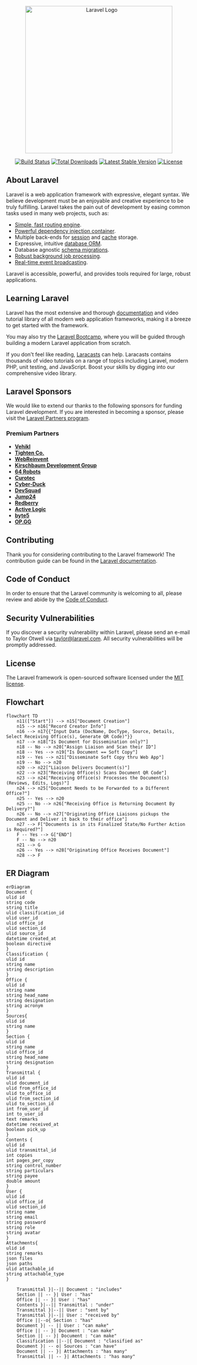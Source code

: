 <p align="center"><a href="https://laravel.com" target="_blank"><img src="https://raw.githubusercontent.com/laravel/art/master/logo-lockup/5%20SVG/2%20CMYK/1%20Full%20Color/laravel-logolockup-cmyk-red.svg" width="400" alt="Laravel Logo"></a></p>

<p align="center">
<a href="https://github.com/laravel/framework/actions"><img src="https://github.com/laravel/framework/workflows/tests/badge.svg" alt="Build Status"></a>
<a href="https://packagist.org/packages/laravel/framework"><img src="https://img.shields.io/packagist/dt/laravel/framework" alt="Total Downloads"></a>
<a href="https://packagist.org/packages/laravel/framework"><img src="https://img.shields.io/packagist/v/laravel/framework" alt="Latest Stable Version"></a>
<a href="https://packagist.org/packages/laravel/framework"><img src="https://img.shields.io/packagist/l/laravel/framework" alt="License"></a>
</p>

## About Laravel

Laravel is a web application framework with expressive, elegant syntax. We believe development must be an enjoyable and creative experience to be truly fulfilling. Laravel takes the pain out of development by easing common tasks used in many web projects, such as:

-   [Simple, fast routing engine](https://laravel.com/docs/routing).
-   [Powerful dependency injection container](https://laravel.com/docs/container).
-   Multiple back-ends for [session](https://laravel.com/docs/session) and [cache](https://laravel.com/docs/cache) storage.
-   Expressive, intuitive [database ORM](https://laravel.com/docs/eloquent).
-   Database agnostic [schema migrations](https://laravel.com/docs/migrations).
-   [Robust background job processing](https://laravel.com/docs/queues).
-   [Real-time event broadcasting](https://laravel.com/docs/broadcasting).

Laravel is accessible, powerful, and provides tools required for large, robust applications.

## Learning Laravel

Laravel has the most extensive and thorough [documentation](https://laravel.com/docs) and video tutorial library of all modern web application frameworks, making it a breeze to get started with the framework.

You may also try the [Laravel Bootcamp](https://bootcamp.laravel.com), where you will be guided through building a modern Laravel application from scratch.

If you don't feel like reading, [Laracasts](https://laracasts.com) can help. Laracasts contains thousands of video tutorials on a range of topics including Laravel, modern PHP, unit testing, and JavaScript. Boost your skills by digging into our comprehensive video library.

## Laravel Sponsors

We would like to extend our thanks to the following sponsors for funding Laravel development. If you are interested in becoming a sponsor, please visit the [Laravel Partners program](https://partners.laravel.com).

### Premium Partners

-   **[Vehikl](https://vehikl.com/)**
-   **[Tighten Co.](https://tighten.co)**
-   **[WebReinvent](https://webreinvent.com/)**
-   **[Kirschbaum Development Group](https://kirschbaumdevelopment.com)**
-   **[64 Robots](https://64robots.com)**
-   **[Curotec](https://www.curotec.com/services/technologies/laravel/)**
-   **[Cyber-Duck](https://cyber-duck.co.uk)**
-   **[DevSquad](https://devsquad.com/hire-laravel-developers)**
-   **[Jump24](https://jump24.co.uk)**
-   **[Redberry](https://redberry.international/laravel/)**
-   **[Active Logic](https://activelogic.com)**
-   **[byte5](https://byte5.de)**
-   **[OP.GG](https://op.gg)**

## Contributing

Thank you for considering contributing to the Laravel framework! The contribution guide can be found in the [Laravel documentation](https://laravel.com/docs/contributions).

## Code of Conduct

In order to ensure that the Laravel community is welcoming to all, please review and abide by the [Code of Conduct](https://laravel.com/docs/contributions#code-of-conduct).

## Security Vulnerabilities

If you discover a security vulnerability within Laravel, please send an e-mail to Taylor Otwell via [taylor@laravel.com](mailto:taylor@laravel.com). All security vulnerabilities will be promptly addressed.

## License

The Laravel framework is open-sourced software licensed under the [MIT license](https://opensource.org/licenses/MIT).
## Flowchart
```mermaid
flowchart TD
    n11(["Start"]) --> n15["Document Creation"]
    n15 --> n16["Record Creator Info"]
    n16 --> n17{{"Input Data (DocName, DocType, Source, Details, Select Receiving Office(s), Generate QR Code)"}}
    n17 --> n18["Is Document for Dissemination only?"]
    n18 -- No --> n20["Assign Liaison and Scan their ID"]
    n18 -- Yes --> n19["Is Document == Soft Copy"]
    n19 -- Yes --> n21["Disseminate Soft Copy thru Web App"]
    n19 -- No --> n20
    n20 --> n22["Liaison Delivers Document(s)"]
    n22 --> n23["Receiving Office(s) Scans Document QR Code"]
    n23 --> n24["Receiving Office(s) Processes the Document(s) (Reviews, Edits, Logs)"]
    n24 --> n25["Document Needs to be Forwarded to a Different Office?"]
    n25 -- Yes --> n20
    n25 -- No --> n26["Receiving Office is Returning Document By Delivery?"]
    n26 -- No --> n27["Originating Office Liaisons pickups the Document and Deliver it back to their office"]
    n27 --> F["Documents is in its Finalized State/No Further Action is Required?"]
    F -- Yes --> G["END"]
    F -- No --> n20
    n21 --> G
    n26 -- Yes --> n28["Originating Office Receives Document"]
    n28 --> F
```
## ER Diagram
```mermaid
erDiagram
Document {
ulid id
string code
string title
ulid classification_id
ulid user_id
ulid office_id
ulid section_id
ulid source_id
datetime created_at
boolean directive
}
Classification {
ulid id
string name
string description
}
Office {
ulid id
string name
string head_name
string designation
string acronym
}
Sources{
ulid id
string name
}
Section {
ulid id
string name
ulid office_id
string head_name
string designation
}
Transmittal {
ulid id
ulid document_id
ulid from_office_id
ulid to_office_id
ulid from_section_id
ulid to_section_id
int from_user_id
int to_user_id
text remarks
datetime received_at
boolean pick_up
}
Contents {
ulid id
ulid transmittal_id
int copies
int pages_per_copy
string control_number
string particulars
string payee
double amount
}
User {
ulid id
ulid office_id
ulid section_id
string name
string email
string password
string role
string avatar
}
Attachments{
ulid id
string remarks
json files
json paths
ulid attachable_id
string attachable_type
}

    Transmittal }|--|| Document : "includes"
    Section || -- }| User : "has"
    Office || -- }| User : "has"
    Contents }|--|| Transmittal : "under"
    Transmittal }|--|| User : "sent by"
    Transmittal }|--|| User : "received by"
    Office ||--o{ Section : "has"
    Document }| -- || User : "can make"
    Office || -- }| Document : "can make"
    Section || -- }| Document : "can make"
    Classification ||--|{ Document : "classified as"
    Document }| -- o| Sources : "can have"
    Document || -- }| Attachments : "has many"
    Transmittal || -- }| Attachments : "has many"
``` 
